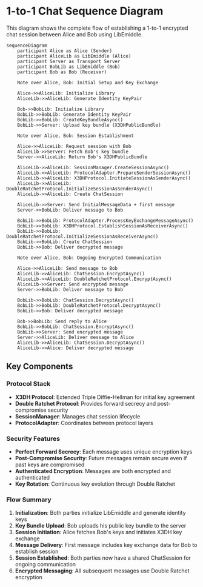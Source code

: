 # 1-to-1 Chat Sequence Diagram

This diagram shows the complete flow of establishing a 1-to-1 encrypted chat session between Alice and Bob using LibEmiddle.

```mermaid
sequenceDiagram
    participant Alice as Alice (Sender)
    participant AliceLib as LibEmiddle (Alice)
    participant Server as Transport Server
    participant BobLib as LibEmiddle (Bob)
    participant Bob as Bob (Receiver)

    Note over Alice, Bob: Initial Setup and Key Exchange

    Alice->>AliceLib: Initialize Library
    AliceLib->>AliceLib: Generate Identity KeyPair
    
    Bob->>BobLib: Initialize Library
    BobLib->>BobLib: Generate Identity KeyPair
    BobLib->>BobLib: CreateKeyBundleAsync()
    BobLib->>Server: Upload key bundle (X3DHPublicBundle)

    Note over Alice, Bob: Session Establishment

    Alice->>AliceLib: Request session with Bob
    AliceLib->>Server: Fetch Bob's key bundle
    Server->>AliceLib: Return Bob's X3DHPublicBundle
    
    AliceLib->>AliceLib: SessionManager.CreateSessionAsync()
    AliceLib->>AliceLib: ProtocolAdapter.PrepareSenderSessionAsync()
    AliceLib->>AliceLib: X3DHProtocol.InitiateSessionAsSenderAsync()
    AliceLib->>AliceLib: DoubleRatchetProtocol.InitializeSessionAsSenderAsync()
    AliceLib->>AliceLib: Create ChatSession

    AliceLib->>Server: Send InitialMessageData + first message
    Server->>BobLib: Deliver message to Bob

    BobLib->>BobLib: ProtocolAdapter.ProcessKeyExchangeMessageAsync()
    BobLib->>BobLib: X3DHProtocol.EstablishSessionAsReceiverAsync()
    BobLib->>BobLib: DoubleRatchetProtocol.InitializeSessionAsReceiverAsync()
    BobLib->>BobLib: Create ChatSession
    BobLib->>Bob: Deliver decrypted message

    Note over Alice, Bob: Ongoing Encrypted Communication

    Alice->>AliceLib: Send message to Bob
    AliceLib->>AliceLib: ChatSession.EncryptAsync()
    AliceLib->>AliceLib: DoubleRatchetProtocol.EncryptAsync()
    AliceLib->>Server: Send encrypted message
    Server->>BobLib: Deliver message to Bob
    
    BobLib->>BobLib: ChatSession.DecryptAsync()
    BobLib->>BobLib: DoubleRatchetProtocol.DecryptAsync()
    BobLib->>Bob: Deliver decrypted message

    Bob->>BobLib: Send reply to Alice
    BobLib->>BobLib: ChatSession.EncryptAsync()
    BobLib->>Server: Send encrypted message
    Server->>AliceLib: Deliver message to Alice
    AliceLib->>AliceLib: ChatSession.DecryptAsync()
    AliceLib->>Alice: Deliver decrypted message
```

## Key Components

### Protocol Stack
- **X3DH Protocol**: Extended Triple Diffie-Hellman for initial key agreement
- **Double Ratchet Protocol**: Provides forward secrecy and post-compromise security
- **SessionManager**: Manages chat session lifecycle
- **ProtocolAdapter**: Coordinates between protocol layers

### Security Features
- **Perfect Forward Secrecy**: Each message uses unique encryption keys
- **Post-Compromise Security**: Future messages remain secure even if past keys are compromised
- **Authenticated Encryption**: Messages are both encrypted and authenticated
- **Key Rotation**: Continuous key evolution through Double Ratchet

### Flow Summary
1. **Initialization**: Both parties initialize LibEmiddle and generate identity keys
2. **Key Bundle Upload**: Bob uploads his public key bundle to the server
3. **Session Initiation**: Alice fetches Bob's keys and initiates X3DH key exchange
4. **Message Delivery**: First message includes key exchange data for Bob to establish session
5. **Session Established**: Both parties now have a shared ChatSession for ongoing communication
6. **Encrypted Messaging**: All subsequent messages use Double Ratchet encryption